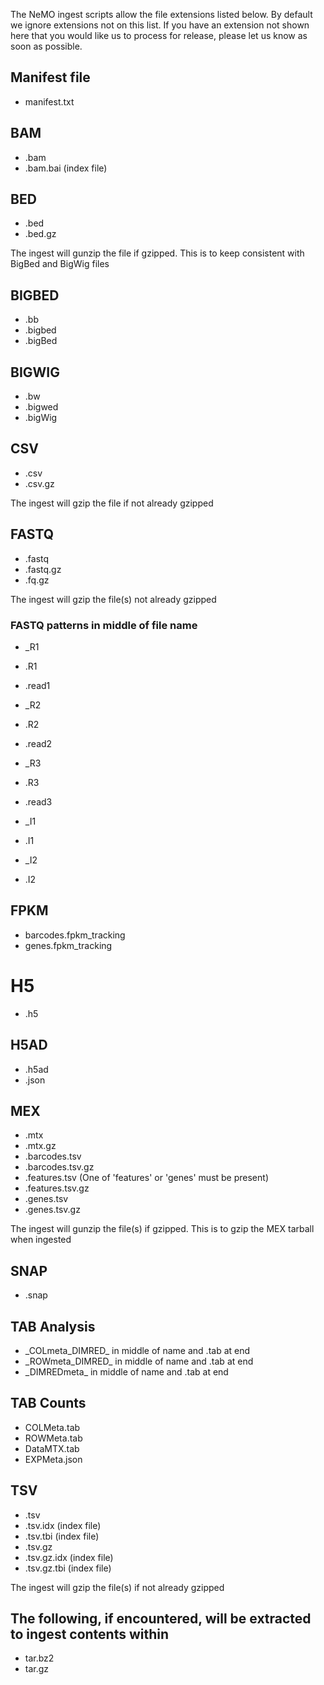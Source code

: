 The NeMO ingest scripts allow the file extensions listed below. By default we ignore extensions not on this list. If you have an extension not shown here that you would like us to process for release, please let us know as soon as possible.

## Manifest file

* manifest.txt

## BAM

* .bam
* .bam.bai  (index file)

## BED
* .bed
* .bed.gz

The ingest will gunzip the file if gzipped.  This is to keep consistent with BigBed and BigWig files

## BIGBED

* .bb
* .bigbed
* .bigBed

## BIGWIG

* .bw
* .bigwed
* .bigWig

## CSV

* .csv
* .csv.gz

The ingest will gzip the file if not already gzipped

## FASTQ

* .fastq
* .fastq.gz
* .fq.gz

The ingest will gzip the file(s) not already gzipped

### FASTQ patterns in middle of file name

* \_R1
* .R1
* .read1

* \_R2
* .R2
* .read2

* \_R3
* .R3
* .read3

* \_I1
* .I1

* \_I2
* .I2

## FPKM

* barcodes.fpkm_tracking
* genes.fpkm_tracking

# H5

* .h5

## H5AD

* .h5ad
* .json

## MEX

* .mtx
* .mtx.gz
* .barcodes.tsv
* .barcodes.tsv.gz
* .features.tsv  (One of 'features' or 'genes' must be present)
* .features.tsv.gz
* .genes.tsv
* .genes.tsv.gz

The ingest will gunzip the file(s) if gzipped.  This is to gzip the MEX tarball when ingested

## SNAP

* .snap

## TAB Analysis

* \_COLmeta_DIMRED\_ in middle of name and .tab at end
* \_ROWmeta_DIMRED\_ in middle of name and .tab at end
* \_DIMREDmeta\_ in middle of name and .tab at end

## TAB Counts

* COLMeta.tab
* ROWMeta.tab
* DataMTX.tab
* EXPMeta.json

## TSV

* .tsv
* .tsv.idx (index file)
* .tsv.tbi (index file)
* .tsv.gz
* .tsv.gz.idx (index file)
* .tsv.gz.tbi (index file)

The ingest will gzip the file(s) if not already gzipped

## The following, if encountered, will be extracted to ingest contents within

* tar.bz2
* tar.gz
